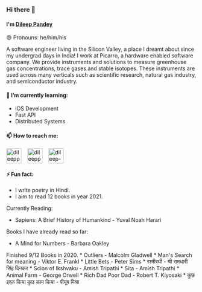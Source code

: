 ### Hi there 👋

<!--
**dileeppandey/dileeppandey** is a ✨ _special_ ✨ repository because its `README.md` (this file) appears on your GitHub profile.

Here are some ideas to get you started:

- 🔭 I’m currently working on ...
- 🌱 I’m currently learning ...
- 👯 I’m looking to collaborate on ...
- 🤔 I’m looking for help with ...
- 💬 Ask me about ...
- 📫 How to reach me: ...
- 😄 Pronouns: ...
- ⚡ Fun fact: ...
-->

#### I'm [Dileep Pandey](https://dileeppandey.com)
😄 Pronouns: he/him/his

A software engineer living in the Silicon Valley, a place I dreamt about since my undergrad days in India! I work at Picarro, a hardware enabled software company. We provide instruments and solutions to measure greenhouse gas concentrations, trace gases and stable isotopes. These instruments are used across many verticals such as scientific research, natural gas industry, and semiconductor industry.

#### 🌱 I’m currently learning:
* iOS Development
* Fast API
* Distributed Systems

#### 📫 How to reach me:
<p align="left">
<a href="https://www.instagram.com/dileeppandey__/" target="blank"><img align="center" src="https://cdn.jsdelivr.net/npm/simple-icons@3.0.1/icons/instagram.svg" alt="dileeppandey__" height="40" width="40" /></a> &nbsp;&nbsp;
<a href="https://twitter.com/dileeppandey_" target="blank"><img align="center" src="https://cdn.jsdelivr.net/npm/simple-icons@3.0.1/icons/twitter.svg" alt="dileeppandey_" height="40" width="40" /></a> &nbsp;&nbsp;
<a href="https://www.linkedin.com/in/dileep-pandey/" target="blank"><img align="center" src="https://cdn.jsdelivr.net/npm/simple-icons@3.0.1/icons/linkedin.svg" alt="dileep-pandey" height="40" width="40" /></a> &nbsp;&nbsp;


#### ⚡ Fun fact:

* I write poetry in Hindi.
* I aim to read 12 books in year 2021. 

Currently Reading:
   * Sapiens: A Brief History of Humankind - Yuval Noah Harari

Books I have already read so far:
   * A Mind for Numbers - Barbara Oakley


Finished 9/12 Books in 2020.
    * Outliers - Malcolm Gladwell
    * Man's Search for meaning - Viktor E. Frankl
    * Little Bets - Peter Sims
    * रश्मीरथी - श्री रामधारी सिंह दिनकर
    * Scion of Ikshvaku - Amish Tripathi
    * Sita - Amish Tripathi
    * Animal Farm - George Orwell
    * Rich Dad Poor Dad - Robert T. Kiyosaki
    * कुछ इश्क़ किया कुछ काम किया - पीयूष मिश्रा 
